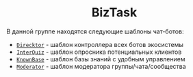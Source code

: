 <div align="center">
    <h1> BizTask </h1>
</div>

<div align="left">
    В данной группе находятся следующие шаблоны чат-ботов:
    <br>
    <ul>
        <li> <code><a href="/Direcktor.md">Direcktor</a></code> - шаблон контроллера всех ботов экосистемы </li>
        <li> <code><a href="/InterQuiz.md">InterQuiz</a></code> - шаблон опросника потенциальных клиентов  </li>
        <li> <code><a href="/KnownBase.md">KnownBase</a></code> - шаблон базы знаний с удобным управлением </li>
        <li> <code><a href="/Moderator.md">Moderator</a></code> - шаблон модератора группы/чата/сообщества </li>
    </ul>
</div>